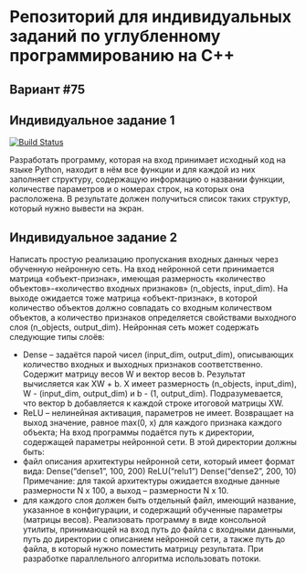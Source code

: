 # Репозиторий для индивидуальных заданий по углубленному программированию на C++
## Вариант #75
## Индивидуальное задание 1
[![Build Status](https://travis-ci.com/clockworkRocker/advancedCpp-2020.svg?branch=Task1_dev)](https://travis-ci.com/clockworkRocker/advancedCpp-2020)

Разработать программу, которая на вход принимает исходный код на языке Python, находит в нём все функции и для каждой из них заполняет структуру, содержащую информацию о названии функции, количестве параметров и о номерах строк, на которых она расположена. В результате должен получиться список таких структур, который нужно вывести на экран.

## Индивидуальное задание 2

Написать простую реализацию пропускания входных данных через обученную нейронную сеть. На вход нейронной сети принимается матрица «объект-признак», имеющая размерность «количество объектов»-«количество входных признаков» (n_objects, input_dim). На выходе ожидается тоже матрица «объект-признак», в которой количество объектов должно совпадать со входным количеством объектов, а количество признаков определяется свойствами выходного слоя (n_objects, output_dim).
Нейронная сеть может содержать следующие типы слоёв:
- Dense – задаётся парой чисел (input_dim, output_dim), описывающих количество входных и выходных признаков соответственно. Содержит матрицу весов W и вектор весов b. Результат вычисляется как XW + b.
X имеет размерность (n_objects, input_dim), W - (input_dim, output_dim) и b - (1, output_dim). Подразумевается, что вектор b добавляется к каждой строке итоговой матрицы XW.
- ReLU – нелинейная активация, параметров не имеет. Возвращает на выход значение, равное max(0, x) для каждого признака каждого объекта;
На вход программы подаётся путь к директории, содержащей параметры нейронной сети. В этой директории должны быть:
- файл описания архитектуры нейронной сети, который имеет формат вида:
Dense(“dense1”, 100, 200)
ReLU(“relu1”)
Dense(“dense2”, 200, 10)
Примечание: для такой архитектуры ожидается входные данные размерности N x 100, а выход – размерности N x 10.
- для каждого слоя должен быть отдельный файл, имеющий название, указанное в конфигурации, и содержащий обученные параметры (матрицы весов).
Реализовать программу в виде консольной утилиты, принимающей на вход путь до файла с входными данными, путь до директории с описанием нейронной сети, а также путь до файла, в который нужно поместить матрицу результата. При разработке параллельного алгоритма использовать потоки.
